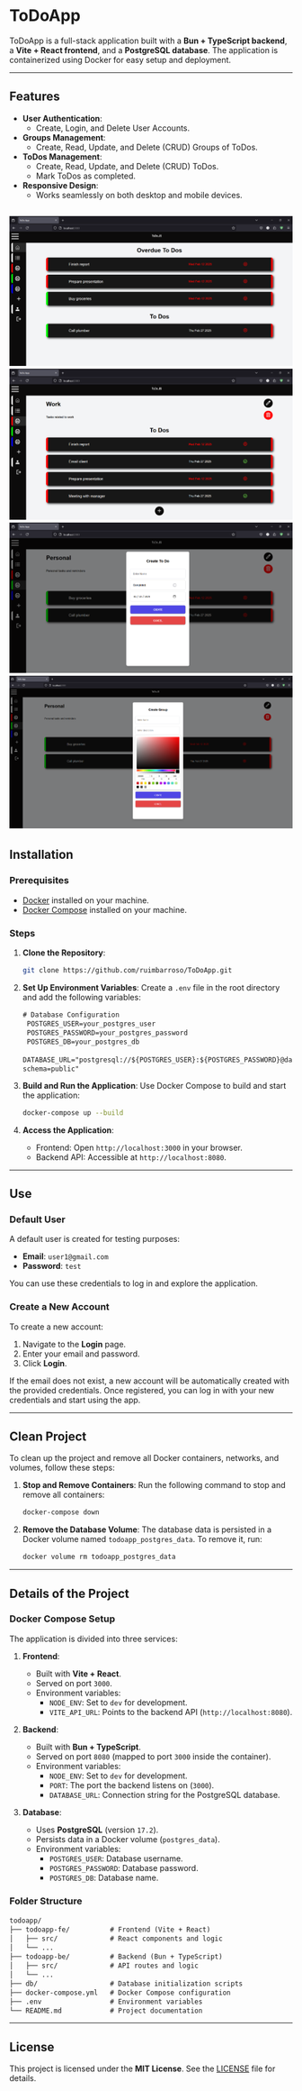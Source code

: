 # ToDoApp

ToDoApp is a full-stack application built with a **Bun + TypeScript backend**, a **Vite + React frontend**, and a **PostgreSQL database**. The application is containerized using Docker for easy setup and deployment.

---

## Features

- **User Authentication**:
  - Create, Login, and Delete User Accounts.
- **Groups Management**:
  - Create, Read, Update, and Delete (CRUD) Groups of ToDos.
- **ToDos Management**:
  - Create, Read, Update, and Delete (CRUD) ToDos.
  - Mark ToDos as completed.
- **Responsive Design**:
  - Works seamlessly on both desktop and mobile devices.

![To Dos to complete](https://github.com/ruimbarroso/ToDoApp/blob/main/readme-images/Screenshot%202025-02-22%20181210.png)
![Group](https://github.com/ruimbarroso/ToDoApp/blob/main/readme-images/Screenshot%202025-02-22%20181233.png)
![Create/Edit Todo](https://github.com/ruimbarroso/ToDoApp/blob/main/readme-images/Screenshot%202025-02-22%20181322.png)
![Create/Edit Group](https://github.com/ruimbarroso/ToDoApp/blob/main/readme-images/Screenshot%202025-02-22%20181345.png)
---

## Installation

### Prerequisites

- [Docker](https://www.docker.com/get-started) installed on your machine.
- [Docker Compose](https://docs.docker.com/compose/install/) installed on your machine.

### Steps

1. **Clone the Repository**:
   ```bash
   git clone https://github.com/ruimbarroso/ToDoApp.git
   ```

2. **Set Up Environment Variables**:
   Create a `.env` file in the root directory and add the following variables:
   ```env
   # Database Configuration
    POSTGRES_USER=your_postgres_user
    POSTGRES_PASSWORD=your_postgres_password
    POSTGRES_DB=your_postgres_db
    DATABASE_URL="postgresql://${POSTGRES_USER}:${POSTGRES_PASSWORD}@database:5432/${POSTGRES_DB}?schema=public"
   ```

3. **Build and Run the Application**:
   Use Docker Compose to build and start the application:
   ```bash
   docker-compose up --build
   ```

4. **Access the Application**:
   - Frontend: Open `http://localhost:3000` in your browser.
   - Backend API: Accessible at `http://localhost:8080`.

---

## Use

### Default User
A default user is created for testing purposes:
- **Email**: `user1@gmail.com`
- **Password**: `test`

You can use these credentials to log in and explore the application.

### Create a New Account
To create a new account:
1. Navigate to the **Login** page.
2. Enter your email and password.
3. Click **Login**.

If the email does not exist, a new account will be automatically created with the provided credentials. Once registered, you can log in with your new credentials and start using the app.

---

## Clean Project

To clean up the project and remove all Docker containers, networks, and volumes, follow these steps:

1. **Stop and Remove Containers**:
   Run the following command to stop and remove all containers:
   ```bash
   docker-compose down
   ```

2. **Remove the Database Volume**:
   The database data is persisted in a Docker volume named `todoapp_postgres_data`. To remove it, run:
   ```bash
   docker volume rm todoapp_postgres_data
   ```
   
---

## Details of the Project

### Docker Compose Setup

The application is divided into three services:

1. **Frontend**:
   - Built with **Vite + React**.
   - Served on port `3000`.
   - Environment variables:
     - `NODE_ENV`: Set to `dev` for development.
     - `VITE_API_URL`: Points to the backend API (`http://localhost:8080`).

2. **Backend**:
   - Built with **Bun + TypeScript**.
   - Served on port `8080` (mapped to port `3000` inside the container).
   - Environment variables:
     - `NODE_ENV`: Set to `dev` for development.
     - `PORT`: The port the backend listens on (`3000`).
     - `DATABASE_URL`: Connection string for the PostgreSQL database.

3. **Database**:
   - Uses **PostgreSQL** (version `17.2`).
   - Persists data in a Docker volume (`postgres_data`).
   - Environment variables:
     - `POSTGRES_USER`: Database username.
     - `POSTGRES_PASSWORD`: Database password.
     - `POSTGRES_DB`: Database name.

### Folder Structure

```
todoapp/
├── todoapp-fe/          # Frontend (Vite + React)
│   ├── src/             # React components and logic
│   └── ...
├── todoapp-be/          # Backend (Bun + TypeScript)
│   ├── src/             # API routes and logic
│   └── ...
├── db/                  # Database initialization scripts
├── docker-compose.yml   # Docker Compose configuration
├── .env                 # Environment variables
└── README.md            # Project documentation
```

---

## License

This project is licensed under the **MIT License**. See the [LICENSE](LICENSE) file for details.
